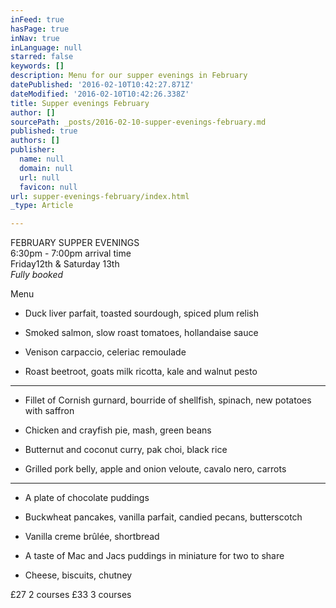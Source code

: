 ```yaml
---
inFeed: true
hasPage: true
inNav: true
inLanguage: null
starred: false
keywords: []
description: Menu for our supper evenings in February
datePublished: '2016-02-10T10:42:27.871Z'
dateModified: '2016-02-10T10:42:26.338Z'
title: Supper evenings February
author: []
sourcePath: _posts/2016-02-10-supper-evenings-february.md
published: true
authors: []
publisher:
  name: null
  domain: null
  url: null
  favicon: null
url: supper-evenings-february/index.html
_type: Article

---
```

FEBRUARY SUPPER EVENINGS  
6:30pm - 7:00pm arrival time  
Friday12th & Saturday 13th   
_Fully booked_

Menu

- Duck liver parfait, toasted sourdough, spiced plum relish

- Smoked salmon, slow roast tomatoes, hollandaise sauce

- Venison carpaccio, celeriac remoulade

- Roast beetroot, goats milk ricotta, kale and walnut pesto

-----------

- Fillet of Cornish gurnard, bourride of shellfish, spinach, new potatoes with saffron

- Chicken and crayfish pie, mash, green beans

- Butternut and coconut curry, pak choi, black rice 

- Grilled pork belly, apple and onion veloute, cavalo nero, carrots

----------

- A plate of chocolate puddings

- Buckwheat pancakes, vanilla parfait, candied pecans, butterscotch

- Vanilla creme brûlée, shortbread

- A taste of Mac and Jacs puddings in miniature for two to share 

- Cheese, biscuits, chutney

£27 2 courses    £33 3 courses